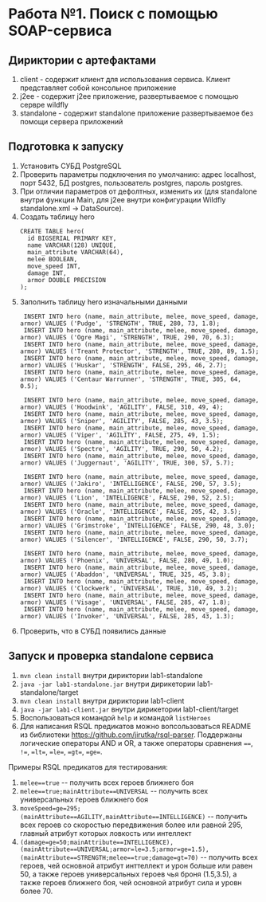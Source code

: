 # Работа №1. Поиск с помощью SOAP-сервиса

## Дириктории с артефактами
1. client - содержит клиент для использования сервиса. Клиент представляет собой консольное приложение
2. j2ee - содержит j2ee приложение, развертываемое с помощью сервре wildfly
3. standalone - содержит standalone приложение развертываемое без помощи сервера приложений

## Подготовка к запуску 
1. Установить СУБД PostgreSQL
2. Проверить параметры подключения по умолчанию: адрес localhost, порт 5432, БД postgres, пользователь postgres, пароль postgres.
3. При отличии параметров от дефолтных, изменить их (для standalone внутри функции Main, для j2ee внутри конфигурации Wildfly standalone.xml -> DataSource).
4. Создать таблицу hero 
    ```
    CREATE TABLE hero(
      id BIGSERIAL PRIMARY KEY,
      name VARCHAR(128) UNIQUE,
      main_attribute VARCHAR(64),
      melee BOOLEAN,
      move_speed INT,
      damage INT,
      armor DOUBLE PRECISION
    );
    ```
5. Заполнить таблицу hero изначальными данными
   ```
    INSERT INTO hero (name, main_attribute, melee, move_speed, damage, armor) VALUES ('Pudge', 'STRENGTH', TRUE, 280, 73, 1.8);
    INSERT INTO hero (name, main_attribute, melee, move_speed, damage, armor) VALUES ('Ogre Magi', 'STRENGTH', TRUE, 290, 70, 6.3);
    INSERT INTO hero (name, main_attribute, melee, move_speed, damage, armor) VALUES ('Treant Protector', 'STRENGTH', TRUE, 280, 89, 1.5);
    INSERT INTO hero (name, main_attribute, melee, move_speed, damage, armor) VALUES ('Huskar', 'STRENGTH', FALSE, 295, 46, 2.7);
    INSERT INTO hero (name, main_attribute, melee, move_speed, damage, armor) VALUES ('Centaur Warrunner', 'STRENGTH', TRUE, 305, 64, 0.5);

    INSERT INTO hero (name, main_attribute, melee, move_speed, damage, armor) VALUES ('Hoodwink', 'AGILITY', FALSE, 310, 49, 4);
    INSERT INTO hero (name, main_attribute, melee, move_speed, damage, armor) VALUES ('Sniper', 'AGILITY', FALSE, 285, 43, 3.5);
    INSERT INTO hero (name, main_attribute, melee, move_speed, damage, armor) VALUES ('Viper', 'AGILITY', FALSE, 275, 49, 1.5);
    INSERT INTO hero (name, main_attribute, melee, move_speed, damage, armor) VALUES ('Spectre', 'AGILITY', TRUE, 290, 50, 4.2);
    INSERT INTO hero (name, main_attribute, melee, move_speed, damage, armor) VALUES ('Juggernaut', 'AGILITY', TRUE, 300, 57, 5.7);

    INSERT INTO hero (name, main_attribute, melee, move_speed, damage, armor) VALUES ('Jakiro', 'INTELLIGENCE', FALSE, 290, 57, 3.5);
    INSERT INTO hero (name, main_attribute, melee, move_speed, damage, armor) VALUES ('Lion', 'INTELLIGENCE', FALSE, 290, 52, 2.5);
    INSERT INTO hero (name, main_attribute, melee, move_speed, damage, armor) VALUES ('Oracle', 'INTELLIGENCE', FALSE, 295, 42, 3.5);
    INSERT INTO hero (name, main_attribute, melee, move_speed, damage, armor) VALUES ('Grimstroke', 'INTELLIGENCE', FALSE, 290, 48, 3.0);
    INSERT INTO hero (name, main_attribute, melee, move_speed, damage, armor) VALUES ('Silencer', 'INTELLIGENCE', FALSE, 290, 50, 3.7);

    INSERT INTO hero (name, main_attribute, melee, move_speed, damage, armor) VALUES ('Phoenix', 'UNIVERSAL', FALSE, 280, 49, 1.0);
    INSERT INTO hero (name, main_attribute, melee, move_speed, damage, armor) VALUES ('Abaddon', 'UNIVERSAL', TRUE, 325, 45, 3.8);
    INSERT INTO hero (name, main_attribute, melee, move_speed, damage, armor) VALUES ('Clockwerk', 'UNIVERSAL', TRUE, 310, 49, 3.2);
    INSERT INTO hero (name, main_attribute, melee, move_speed, damage, armor) VALUES ('Visage', 'UNIVERSAL', FALSE, 285, 47, 1.8);
    INSERT INTO hero (name, main_attribute, melee, move_speed, damage, armor) VALUES ('Invoker', 'UNIVERSAL', FALSE, 285, 43, 1.3);
   ```
6. Проверить, что в СУБД появились данные

## Запуск и проверка standalone сервиса
1. `mvn clean install` внутри дириктории lab1-standalone
2. `java -jar lab1-standalone.jar` внутри дирикетории lab1-standalone/target
3. `mvn clean install` внутри дириктории lab1-client
4. `java -jar lab1-client.jar` внутри дирикетории lab1-client/target
5. Воспользоваться командой `help` и командой `listHeroes`
6. Для написания RSQL предикатов можно вопсользоваться README из библиотеки https://github.com/jirutka/rsql-parser. Поддержаны логические операторы AND и OR, а также операторы сравнения `==`, `!=`, `=lt=`, `=le=`, `=gt=`, `=ge=`.

Примеры RSQL предикатов для тестирования:
1. `melee==true` -- получить всех героев ближнего боя
2. `melee==true;mainAttribute==UNIVERSAL` -- получить всех универсальных героев ближнего боя
3. `moveSpeed=ge=295;(mainAttribute==AGILITY,mainAttribute==INTELLIGENCE)` -- получить всех героев со скоростью передвижения более или равной 295, главный атрибут которых ловкость или интеллект
4. `(damage=ge=50;mainAttribute==INTELLIGENCE),(mainAttribute==UNIVERSAL;armor=le=3.5;armor=ge=1.5),(mainAttribute==STRENGTH;melee==true;damage=gt=70)` -- получить всех героев, чей основной атрибут инттеллект и урон больше или равен 50, а также героев универсальных героев чья броня (1.5,3.5), а также героев ближнего боя, чей основной атрибут сила и уровн более 70.